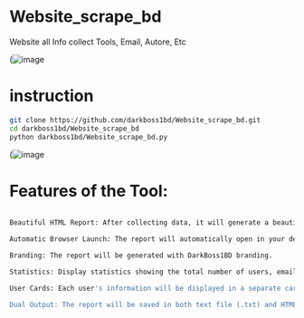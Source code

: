 # Website_scrape_bd
Website all Info collect Tools, Email, Autore, Etc

(![image](https://i.ibb.co.com/JbsYSBQ/scr.png)

# instruction
```bash
git clone https://github.com/darkboss1bd/Website_scrape_bd.git
cd darkboss1bd/Website_scrape_bd
python darkboss1bd/Website_scrape_bd.py
```

(![image](https://i.ibb.co.com/QFdtLSMc/usrbd.png)


# Features of the Tool:
```bash

Beautiful HTML Report: After collecting data, it will generate a beautifully designed HTML report.

Automatic Browser Launch: The report will automatically open in your default web browser.

Branding: The report will be generated with DarkBoss1BD branding.

Statistics: Display statistics showing the total number of users, emails, and avatars collected.

User Cards: Each user's information will be displayed in a separate card-style layout.

Dual Output: The report will be saved in both text file (.txt) and HTML file (.html) formats.
```
